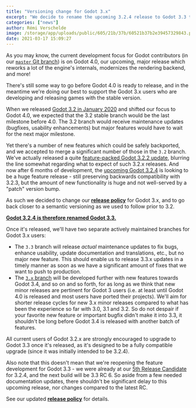 ```yaml
---
title: "Versioning change for Godot 3.x"
excerpt: "We decide to rename the upcoming 3.2.4 release to Godot 3.3 to better advertise that it's a big milestone with tons of new features! It's still fully compatible with previous Godot 3.2.x releases as one would have expected of 3.2.4, so it will be a recommended update for all Godot users. Moreover, we'll start working on Godot 3.4 in parallel to providing bugfix releases for 3.3.x at a faster pace."
categories: ["news"]
author: Rémi Verschelde
image: /storage/app/uploads/public/605/21b/37b/60521b37b2e39457329843.png
date: 2021-03-17 15:09:27
---
```


As you may know, the current development focus for Godot contributors (in our [`master` Git branch](https://github.com/godotengine/godot/tree/master)) is on Godot 4.0, our upcoming, major release which reworks a lot of the engine's internals, modernizes the rendering backend, and more!

There's still some way to go before Godot 4.0 is ready to release, and in the meantime we're doing our best to support the Godot 3.x users who are developing and releasing games with the stable version.

When we released [Godot 3.2 in January 2020](/article/here-comes-godot-3-2) and shifted our focus to Godot 4.0, we expected that the 3.2 stable branch would be the last milestone before 4.0. The 3.2 branch would receive maintenance updates (bugfixes, usability enhancements) but major features would have to wait for the next major milestone.

Yet there's a number of new features which could be safely backported, and we accepted to merge a significant number of those in the `3.2` branch. We've actually released a quite [feature-packed Godot 3.2.2 update](/article/maintenance-release-godot-3-2-2), blurring the line somewhat regarding what to expect of such 3.2.x releases. And now after 6 months of development, the [upcoming Godot 3.2.4](/article/release-candidate-godot-3-2-4-rc-4) is looking to be a huge feature release - still preserving backwards compatibility with 3.2.3, but the amount of new functionality is huge and not well-served by a "patch" version bump.

As such we decided to change our [**release policy**](https://docs.godotengine.org/en/latest/about/release_policy.html) for Godot 3.x, and to go back closer to a semantic versioning as we used to follow prior to 3.2.

[**Godot 3.2.4 is therefore renamed Godot 3.3.**](https://github.com/godotengine/godot/issues/47057)

Once it's released, we'll have two separate actively maintained branches for Godot 3.x users:

- The `3.3` branch will release *actual* maintenance updates to fix bugs, enhance usability, update documentation and translations, etc., but no major new feature. This should enable us to release 3.3.x updates in a timely manner as soon as we have a significant amount of fixes that we want to push to production.
- The [`3.x` branch](https://github.com/godotengine/godot/tree/3.x) will be developed further with new features towards Godot 3.4, and so on and so forth, for as long as we think that new minor releases are pertinent for Godot 3 users (i.e. at least until Godot 4.0 is released and most users have ported their projects). We'll aim for shorter release cycles for new 3.x minor releases compared to what has been the experience so far with 3.0, 3.1 and 3.2. So do not despair if your favorite new feature or important bugfix didn't make it into 3.3, it shouldn't be long before Godot 3.4 is released with another batch of features.

All current users of Godot 3.2.x are strongly encouraged to upgrade to Godot 3.3 once it's released, as it's designed to be a fully compatible upgrade (since it was initially intended to be 3.2.4).

Also note that this doesn't mean that we're reopening the feature development for Godot 3.3 - we were already at our [5th Release Candidate](/article/release-candidate-godot-3-2-4-rc-5) for 3.2.4, and the next build will be 3.3 RC 6. So aside from a few needed documentation updates, there shouldn't be significant delay to this upcoming release, nor changes compared to the latest RC.

See our updated [**release policy**](https://docs.godotengine.org/en/latest/about/release_policy.html) for details.
